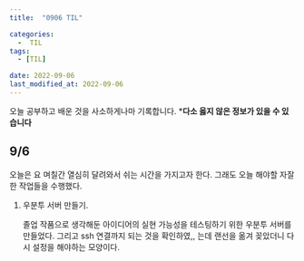```yaml
---
title:  "0906 TIL" 

categories:
  -  TIL
tags:
  - [TIL]

date: 2022-09-06
last_modified_at: 2022-09-06
---
```


오늘 공부하고 배운 것을 사소하게나마 기록합니다. 
***다소 옳지 않은 정보가 있을 수 있습니다**

## 9/6

오늘은 요 며칠간 열심히 달려와서 쉬는 시간을 가지고자 한다. 그래도 오늘 해야할 자잘한 작업들을 수행했다. 

1. 우분투 서버 만들기. 
    
    졸업 작품으로 생각해둔 아이디어의 실현 가능성을 테스팅하기 위한 우분투 서버를 만들었다. 그리고 ssh 연결까지 되는 것을 확인하였,, 는데 랜선을 옮겨 꽂았더니 다시 설정을 해야하는 모양이다.